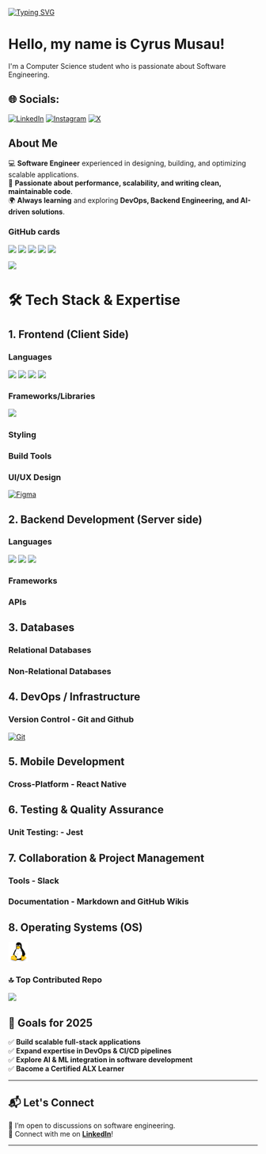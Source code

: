 [![Typing SVG](https://readme-typing-svg.herokuapp.com?font=Fira+Code&pause=1000&color=656BF7&random=false&width=435&lines=Full-Stack+Developer;Back-end+Software+Engineer;Front-end+Software+Engineer;Computer+Science+Student;DevOps+Enthusiast)](https://git.io/typing-svg)

# Hello, my name is Cyrus Musau! 

I'm a Computer Science student who is passionate about Software Engineering.

## 🌐 Socials:
[![LinkedIn](https://img.shields.io/badge/LinkedIn-%230077B5.svg?style=for-the-badge&logo=LinkedIn&logoColor=white)](https://www.linkedin.com/in/cyrus-musau/)
[![Instagram](https://img.shields.io/badge/Instagram-%23E4405F.svg?style=for-the-badge&logo=Instagram&logoColor=white)](https://www.instagram.com/cyr.us._?igsh=ZGUzMzM3NWJiOQ==)
[![X](https://img.shields.io/badge/X-%23000000.svg?style=for-the-badge&logo=Twitter&logoColor=white)](https://twitter.com/your_username)



## About Me
💻 **Software Engineer** experienced in designing, building, and optimizing scalable applications.  
🚀 **Passionate about performance, scalability, and writing clean, maintainable code**.  
🌍 **Always learning** and exploring **DevOps, Backend Engineering, and AI-driven solutions**.

### GitHub cards
![](http://github-profile-summary-cards.vercel.app/api/cards/profile-details?username=Musau-Cyrus&theme=tokyonight&)
![](http://github-profile-summary-cards.vercel.app/api/cards/stats?username=Musau-Cyrus&theme=tokyonight&)
![](http://github-profile-summary-cards.vercel.app/api/cards/repos-per-language?username=Musau-Cyrus&theme=tokyonight)
![](http://github-profile-summary-cards.vercel.app/api/cards/most-commit-language?username=Musau-Cyrus&theme=tokyonight)
![](http://github-profile-summary-cards.vercel.app/api/cards/productive-time?username=Musau-Cyrus&theme=tokyonight&)

![](https://nirzak-streak-stats.vercel.app/?user=Musau-Cyrus&theme=tokyonight&hide_border=false)

# 🛠 Tech Stack & Expertise  
## 1. Frontend (Client Side)
### Languages
[<img src="https://upload.wikimedia.org/wikipedia/commons/9/99/Unofficial_JavaScript_logo_2.svg" height="40">](https://developer.mozilla.org/en-US/docs/Web/JavaScript)
[<img src="https://upload.wikimedia.org/wikipedia/commons/4/4c/Typescript_logo_2020.svg" height="40">](https://www.typescriptlang.org/)
[<img src="https://upload.wikimedia.org/wikipedia/commons/6/61/HTML5_logo_and_wordmark.svg" height="40">](https://developer.mozilla.org/en-US/docs/Web/HTML)
[<img src="https://upload.wikimedia.org/wikipedia/commons/d/d5/CSS3_logo_and_wordmark.svg" height="40">](https://developer.mozilla.org/en-US/docs/Web/CSS)
### Frameworks/Libraries
[<img src="https://upload.wikimedia.org/wikipedia/commons/a/a7/React-icon.svg" height="40">](https://reactjs.org/)
### Styling
### Build Tools
### UI/UX Design
<a href="https://www.figma.com/" target="_blank" rel="noreferrer"><img src="https://www.vectorlogo.zone/logos/figma/figma-icon.svg" alt="Figma" width="40" height="40"/></a>

## 2. Backend Development (Server side)
### Languages
[<img src="https://upload.wikimedia.org/wikipedia/en/3/30/Java_programming_language_logo.svg" height="40">](https://www.java.com/)
[<img src="https://upload.wikimedia.org/wikipedia/commons/c/c3/Python-logo-notext.svg" height="40">](https://www.python.org/)
[<img src="https://upload.wikimedia.org/wikipedia/commons/1/18/ISO_C%2B%2B_Logo.svg" height="40">](https://www.cplusplus.com/)

### Frameworks
### APIs

## 3. Databases
### Relational Databases
### Non-Relational Databases

## 4. DevOps / Infrastructure
### Version Control - Git and Github
<a href="https://git-scm.com/" target="_blank" rel="noreferrer"><img src="https://www.vectorlogo.zone/logos/git-scm/git-scm-icon.svg" alt="Git" width="40" height="40"/></a>

## 5. Mobile Development
### Cross-Platform - React Native

## 6. Testing & Quality Assurance
### Unit Testing: - Jest

## 7. Collaboration & Project Management
### Tools - Slack
### Documentation - Markdown and GitHub Wikis

## 8. Operating Systems (OS)
<a href="https://www.linux.org/" target="_blank" rel="noreferrer"><img src="https://raw.githubusercontent.com/devicons/devicon/master/icons/linux/linux-original.svg" alt="Linux" width="40" height="40"/></a>

### 🔝 Top Contributed Repo
![](https://github-contributor-stats.vercel.app/api?username=Musau-Cyrus&limit=5&theme=tokyonight&combine_all_yearly_contributions=true)
## 🚀 Goals for 2025  

✅ **Build scalable full-stack applications**  
✅ **Expand expertise in DevOps & CI/CD pipelines**  
✅ **Explore AI & ML integration in software development**  
✅ **Bacome a Certified ALX Learner** 

---

## 📬 Let's Connect  

📌 I’m open to discussions on software engineering.  
🔗 Connect with me on **[LinkedIn](https://www.linkedin.com/in/cyrus-musau/)**!  

---
